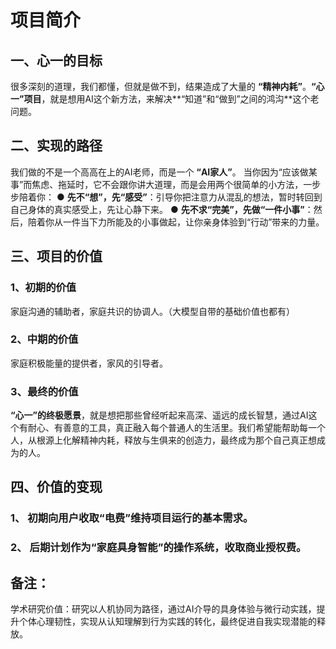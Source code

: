 # 项目简介 
 
## 一、心一的目标 
很多深刻的道理，我们都懂，但就是做不到，结果造成了大量的 **“精神内耗”**。**“心一”项目**，就是想用AI这个新方法，来解决**“知道”和“做到”之间的鸿沟**这个老问题。 
 
## 二、实现的路径 
我们做的不是一个高高在上的AI老师，而是一个 **“AI家人”**。 
当你因为“应该做某事”而焦虑、拖延时，它不会跟你讲大道理，而是会用两个很简单的小方法，一步步陪着你： 
● **先不“想”，先“感受”**：引导你把注意力从混乱的想法，暂时转回到自己身体的真实感受上，先让心静下来。 
● **先不求“完美”，先做“一件小事”**：然后，陪着你从一件当下力所能及的小事做起，让你亲身体验到“行动”带来的力量。 
 
## 三、项目的价值 
### 1、初期的价值 
家庭沟通的辅助者，家庭共识的协调人。（大模型自带的基础价值也都有） 
 
### 2、中期的价值 
家庭积极能量的提供者，家风的引导者。 
 
### 3、最终的价值 
**“心一”的终极愿景**，就是想把那些曾经听起来高深、遥远的成长智慧，通过AI这个有耐心、有善意的工具，真正融入每个普通人的生活里。我们希望能帮助每一个人，从根源上化解精神内耗，释放与生俱来的创造力，最终成为那个自己真正想成为的人。 
 
## 四、价值的变现 
### 1、 初期向用户收取“电费”维持项目运行的基本需求。 
### 2、 后期计划作为“家庭具身智能”的操作系统，收取商业授权费。 
 
 
 
## 备注： 
学术研究价值：研究以人机协同为路径，通过AI介导的具身体验与微行动实践，提升个体心理韧性，实现从认知理解到行为实践的转化，最终促进自我实现潜能的释放。